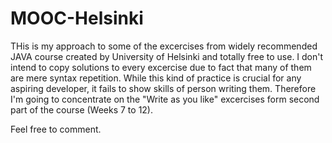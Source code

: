 # MOOC-Helsinki

THis is my approach to some of the excercises from widely recommended JAVA course created by University of Helsinki and totally free to use. 
I don't intend to copy solutions to every excercise due to fact that many of them are mere syntax repetition. 
While this kind of practice is crucial for any aspiring developer, it fails to show skills of person writing them. 
Therefore I'm going to concentrate on the "Write as you like" excercises form second part of the course (Weeks 7 to 12).

Feel free to comment.
